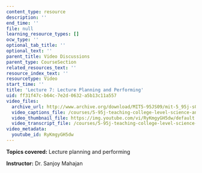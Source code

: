 ```yaml
---
content_type: resource
description: ''
end_time: ''
file: null
learning_resource_types: []
ocw_type: ''
optional_tab_title: ''
optional_text: ''
parent_title: Video Discussions
parent_type: CourseSection
related_resources_text: ''
resource_index_text: ''
resourcetype: Video
start_time: ''
title: 'Lecture 7: Lecture Planning and Performing'
uid: ff31f47c-b64c-7e2d-0632-a5b13c11a557
video_files:
  archive_url: http://www.archive.org/download/MIT5-95JS09/mit-5_95j-s09-lec07_300k_pano.mp4
  video_captions_file: /courses/5-95j-teaching-college-level-science-and-engineering-spring-2009/845a7ae8adc557a99e14fe4be794f6c9_RyKmgyGH5dw.vtt
  video_thumbnail_file: https://img.youtube.com/vi/RyKmgyGH5dw/default.jpg
  video_transcript_file: /courses/5-95j-teaching-college-level-science-and-engineering-spring-2009/f14cddb496c5ad075125013e6bf30b73_RyKmgyGH5dw.pdf
video_metadata:
  youtube_id: RyKmgyGH5dw
---
```


**Topics covered:** Lecture planning and performing  
  
**Instructor:** Dr. Sanjoy Mahajan